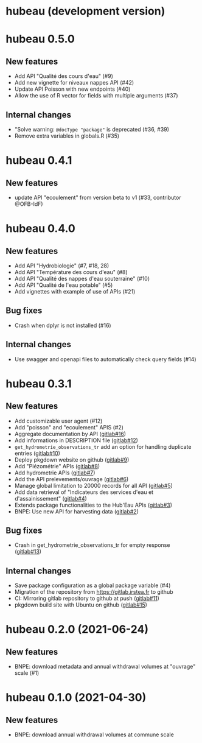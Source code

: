 # hubeau (development version)

# hubeau 0.5.0

New features
------------

* Add API "Qualité des cours d'eau"  (#9)
* Add new vignette for niveaux nappes API  (#42)
* Update API Poisson with new endpoints  (#40)
* Allow the use of R vector for fields with multiple arguments  (#37)

Internal changes
----------------

* "Solve warning: `@docType "package"` is deprecated  (#36, #39)
* Remove extra variables in globals.R  (#35)

# hubeau 0.4.1

New features
------------

* update API "ecoulement" from version beta to v1 (#33, contributor @OFB-IdF)

# hubeau 0.4.0

New features
------------

* Add API "Hydrobiologie" (#7, #18, 28)
* Add API "Température des cours d'eau" (#8)
* Add API "Qualité des nappes d'eau souterraine" (#10)
* Add API "Qualité de l'eau potable" (#5)
* Add vignettes with example of use of APIs (#21)

Bug fixes
---------

* Crash when dplyr is not installed (#16)

Internal changes
----------------

* Use swagger and openapi files to automatically check query fields (#14)

# hubeau 0.3.1

New features
------------

* Add customizable user agent (#12)
* Add "poisson" and "ecoulement" APIS (#2)
* Aggregate documentation by API ([gitlab#16](https://gitlab.irstea.fr/in-wop/hubeau/-/issues/16))
* Add informations in DESCRIPTION file ([gitlab#12](https://gitlab.irstea.fr/in-wop/hubeau/-/issues/12))
* `get_hydrometrie_observations_tr` add an option for handling duplicate entries ([gitlab#10](https://gitlab.irstea.fr/in-wop/hubeau/-/issues/10))
* Deploy pkgdown website on github ([gitlab#9](https://gitlab.irstea.fr/in-wop/hubeau/-/issues/9))
* Add "Piézométrie" APIs ([gitlab#8](https://gitlab.irstea.fr/in-wop/hubeau/-/issues/8))
* Add hydrometrie APIs ([gitlab#7](https://gitlab.irstea.fr/in-wop/hubeau/-/issues/7))
* Add the API prelevements/ouvrage ([gitlab#6](https://gitlab.irstea.fr/in-wop/hubeau/-/issues/6))
* Manage global limitation to 20000 records for all API ([gitlab#5](https://gitlab.irstea.fr/in-wop/hubeau/-/issues/5))
* Add data retrieval of "Indicateurs des services d'eau et d'assainissement" ([gitlab#4](https://gitlab.irstea.fr/in-wop/hubeau/-/issues/4))
* Extends package functionalities to the Hub'Eau APIs ([gitlab#3](https://gitlab.irstea.fr/in-wop/hubeau/-/issues/3))
* BNPE: Use new API for harvesting data ([gitlab#2](https://gitlab.irstea.fr/in-wop/hubeau/-/issues/2))

Bug fixes
---------

* Crash in get_hydrometrie_observations_tr for empty response ([gitlab#13](https://gitlab.irstea.fr/in-wop/hubeau/-/issues/13))

Internal changes
----------------

* Save package configuration as a global package variable (#4)
* Migration of the repository from https://gitlab.irstea.fr to github
* CI: Mirroring gitlab repository to github at push ([gitlab#11](https://gitlab.irstea.fr/in-wop/hubeau/-/issues/11))
* pkgdown build site with Ubuntu on github ([gitlab#15](https://gitlab.irstea.fr/in-wop/hubeau/-/issues/15))

hubeau 0.2.0 (2021-06-24)
=========================
New features
------------

* BNPE: download metadata and annual withdrawal volumes at "ouvrage" scale (#1)

hubeau 0.1.0 (2021-04-30)
=========================
New features
------------

* BNPE: download annual withdrawal volumes at commune scale
